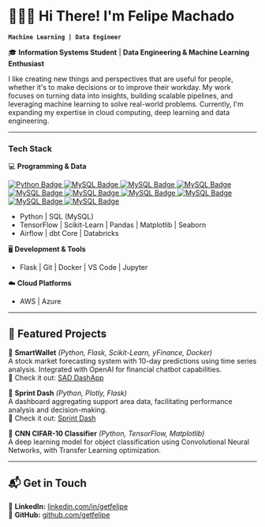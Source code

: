 # 🧑🏼‍💻 Hi There! I'm Felipe Machado

**`Machine Learning | Data Engineer`**

🎓 **Information Systems Student** | **Data Engineering & Machine Learning Enthusiast**

I like creating new things and perspectives that are useful for people, whether it's to make decisions or to improve their workday.
My work focuses on turning data into insights, building scalable pipelines, and leveraging machine learning to solve real-world problems. Currently, I'm expanding my expertise in cloud computing, deep learning and data engineering.

---

### Tech Stack

💻 **Programming & Data**

<div style="display: inline-block">
  <a href="https://img.shields.io/badge/Python-white?logo=python">
    <img src="https://img.shields.io/badge/Python-white?logo=python" alt="Python Badge"/>
  </a>
  <a href= "https://img.shields.io/badge/MySQL-white?logo=mysql">
    <img src="https://img.shields.io/badge/MySQL-white?logo=mysql" alt="MySQL Badge"/>  
  </a>
  <a href= "https://img.shields.io/badge/tensorflow-white?logo=tensorflow">
    <img src="https://img.shields.io/badge/tensorflow-white?logo=tensorflow" alt="MySQL Badge"/>  
  </a>
  <a href= "https://img.shields.io/badge/scikitlearn-white?logo=scikitlearn">
    <img src="https://img.shields.io/badge/scikitlearn-white?logo=scikitlearn" alt="MySQL Badge"/>  
  </a>
  <a href= "https://img.shields.io/badge/pandas-blue?logo=pandas">
    <img src="https://img.shields.io/badge/pandas-blue?logo=pandas" alt="MySQL Badge"/>  
  </a>
  <a href= "https://img.shields.io/badge/pandas-blue?logo=pandas">
    <img src="https://img.shields.io/badge/pandas-blue?logo=pandas" alt="MySQL Badge"/>  
  </a>
  <a href= "https://img.shields.io/badge/pandas-blue?logo=pandas">
    <img src="https://img.shields.io/badge/pandas-blue?logo=pandas" alt="MySQL Badge"/>  
  </a>
  <a href= "https://img.shields.io/badge/airflow-blue?style=for-the-badge&logo=apacheairflow">
    <img src="https://img.shields.io/badge/airflow-blue?style=for-the-badge&logo=apacheairflow" alt="MySQL Badge"/>  
  </a>
  <a href= "https://img.shields.io/badge/dbt-white?style=for-the-badge&logo=dbt">
    <img src="https://img.shields.io/badge/dbt-white?style=for-the-badge&logo=dbt" alt="MySQL Badge"/>  
  </a>
  <a href= "https://img.shields.io/badge/databricks-white?style=for-the-badge&logo=databricks
">
    <img src="https://img.shields.io/badge/databricks-white?style=for-the-badge&logo=databricks" alt="MySQL Badge"/>  
  </a>
</div>



- Python | SQL (MySQL)
- TensorFlow | Scikit-Learn | Pandas | Matplotlib | Seaborn
- Airflow | dbt Core | Databricks

🖥️ **Development & Tools**

- Flask | Git | Docker | VS Code | Jupyter

☁️ **Cloud Platforms**

- AWS | Azure

---

## 📌 Featured Projects

🔹 **SmartWallet** _(Python, Flask, Scikit-Learn, yFinance, Docker)_  
 A stock market forecasting system with 10-day predictions using time series analysis. Integrated with OpenAI for financial chatbot capabilities.  
🔗 Check it out: [SAD DashApp](https://felipe-machado-sistema-sad.onrender.com/)

🔹 **Sprint Dash** _(Python, Plotly, Flask)_  
 A dashboard aggregating support area data, facilitating performance analysis and decision-making.  
🔗 Check it out: [Sprint Dash](https://felipe-machado-dash-sprint.onrender.com/)

🔹 **CNN CIFAR-10 Classifier** _(Python, TensorFlow, Matplotlib)_  
 A deep learning model for object classification using Convolutional Neural Networks, with Transfer Learning optimization.

---

## 📬 Get in Touch

📧 **LinkedIn:** [linkedin.com/in/getfelipe](https://www.linkedin.com/in/getfelipe/)  
🐙 **GitHub:** [github.com/getfelipe](https://github.com/getfelipe)
